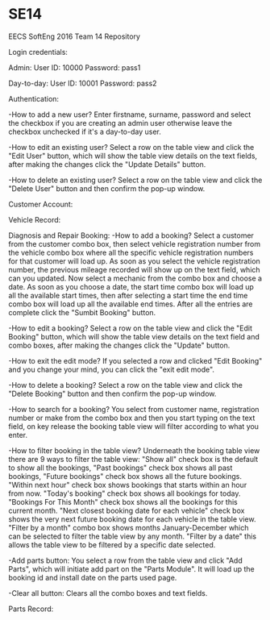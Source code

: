 # SE14
EECS SoftEng 2016 Team 14 Repository


Login credentials: 

Admin: 
User ID: 10000 
Password: pass1

Day-to-day: 
User ID: 10001 
Password: pass2

Authentication:

-How to add a new user?
Enter firstname, surname, password and select the checkbox if you are creating an admin user otherwise leave the checkbox unchecked if it's a day-to-day user.

-How to edit an existing user?
Select a row on the table view and click the "Edit User" button, which will show the table view details on the text fields, after making the changes click the "Update Details" button.

-How to delete an existing user?
Select a row on the table view and click the "Delete User" button and then confirm the pop-up window.


Customer Account:


Vehicle Record:


Diagnosis and Repair Booking:
-How to add a booking?
Select a customer from the customer combo box, then select vehicle registration number from the vehicle combo box where all the specific vehicle registration numbers for that customer will load up. As soon as you select the vehicle registration number, the previous mileage recorded will show up on the text field, which can you updated. Now select a mechanic from the combo box and choose a date. As soon as you choose a date, the start time combo box will load up all the available start times, then after selecting a start time the end time combo box will load up all the available end times. After all the entries are complete click the "Sumbit Booking" button. 

-How to edit a booking?
Select a row on the table view and click the "Edit Booking" button, which will show the table view details on the text field and combo boxes, after making the changes click the "Update" button.

-How to exit the edit mode?
If you selected a row and clicked "Edit Booking" and you change your mind, you can click the "exit edit mode".

-How to delete a booking?
Select a row on the table view and click the "Delete Booking" button and then confirm the pop-up window.

-How to search for a booking?
You select from customer name, registration number or make from the combo box and then you start typing on the text field, on key release the booking table view will filter according to what you enter.

-How to filter booking in the table view?
Underneath the booking table view there are 9 ways to filter the table view:
"Show all" check box is the default to show all the bookings, 
"Past bookings" check box shows all past bookings, 
"Future bookings" check box shows all the future bookings. 
"Within next hour" check box shows bookings that starts within an hour from now. 
"Today's booking" check box shows all bookings for today.
"Bookings For This Month" check box shows all the bookings for this current month.
"Next closest booking date for each vehicle" check box shows the very next future booking date for each vehicle in the table view.
"Filter by a month" combo box shows months January-December which can be selected to filter the table view by any month.
"Filter by a date" this allows the table view to be filtered by a specific date selected.

-Add parts button:
You select a row from the table view and click "Add Parts", which will initiate add part on the "Parts Module". It will load up the booking id and install date on the parts used page.

-Clear all button:
Clears all the combo boxes and text fields.


Parts Record:
